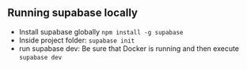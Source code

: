 ## Running supabase locally
- Install supabase globally `npm install -g supabase`
- Inside project folder: `supabase init`
- run supabase dev: Be sure that Docker is running and then execute `supabase dev`
